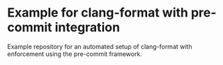 # Example for clang-format with pre-commit integration

Example repository for an automated setup of clang-format with enforcement using the pre-commit framework.
